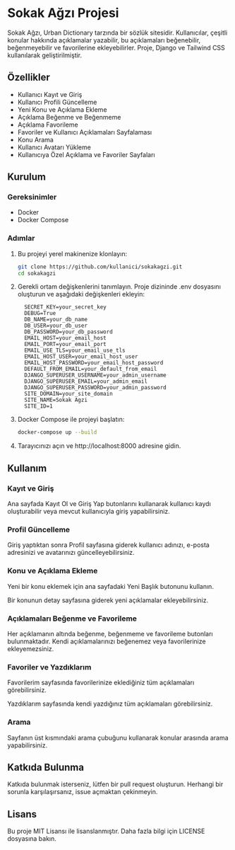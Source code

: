 # Sokak Ağzı Projesi

Sokak Ağzı, Urban Dictionary tarzında bir sözlük sitesidir. Kullanıcılar, çeşitli konular hakkında açıklamalar yazabilir, bu açıklamaları beğenebilir, beğenmeyebilir ve favorilerine ekleyebilirler. Proje, Django ve Tailwind CSS kullanılarak geliştirilmiştir.

## Özellikler

- Kullanıcı Kayıt ve Giriş
- Kullanıcı Profili Güncelleme
- Yeni Konu ve Açıklama Ekleme
- Açıklama Beğenme ve Beğenmeme
- Açıklama Favorileme
- Favoriler ve Kullanıcı Açıklamaları Sayfalaması
- Konu Arama
- Kullanıcı Avatarı Yükleme
- Kullanıcıya Özel Açıklama ve Favoriler Sayfaları

## Kurulum

### Gereksinimler

- Docker
- Docker Compose

### Adımlar

1. Bu projeyi yerel makinenize klonlayın:

   ```bash
   git clone https://github.com/kullanici/sokakagzi.git
   cd sokakagzi
   ```
   
2. Gerekli ortam değişkenlerini tanımlayın. Proje dizininde .env dosyasını oluşturun ve aşağıdaki değişkenleri ekleyin:

   ```env
     SECRET_KEY=your_secret_key
     DEBUG=True
     DB_NAME=your_db_name
     DB_USER=your_db_user
     DB_PASSWORD=your_db_password
     EMAIL_HOST=your_email_host
     EMAIL_PORT=your_email_port
     EMAIL_USE_TLS=your_email_use_tls
     EMAIL_HOST_USER=your_email_host_user
     EMAIL_HOST_PASSWORD=your_email_host_password
     DEFAULT_FROM_EMAIL=your_default_from_email
     DJANGO_SUPERUSER_USERNAME=your_admin_username
     DJANGO_SUPERUSER_EMAIL=your_admin_email
     DJANGO_SUPERUSER_PASSWORD=your_admin_password
     SITE_DOMAIN=your_site_domain
     SITE_NAME=Sokak Agzi
     SITE_ID=1
     ```
3. Docker Compose ile projeyi başlatın:

   ```bash
   docker-compose up --build
   ```
4. Tarayıcınızı açın ve http://localhost:8000 adresine gidin.

## Kullanım

### Kayıt ve Giriş

Ana sayfada Kayıt Ol ve Giriş Yap butonlarını kullanarak kullanıcı kaydı oluşturabilir veya mevcut kullanıcıyla giriş yapabilirsiniz.

### Profil Güncelleme

Giriş yaptıktan sonra Profil sayfasına giderek kullanıcı adınızı, e-posta adresinizi ve avatarınızı güncelleyebilirsiniz.

### Konu ve Açıklama Ekleme

Yeni bir konu eklemek için ana sayfadaki Yeni Başlık butonunu kullanın.

Bir konunun detay sayfasına giderek yeni açıklamalar ekleyebilirsiniz.

### Açıklamaları Beğenme ve Favorileme

Her açıklamanın altında beğenme, beğenmeme ve favorileme butonları bulunmaktadır. Kendi açıklamalarınızı beğenemez veya favorilerinize ekleyemezsiniz.

### Favoriler ve Yazdıklarım

Favorilerim sayfasında favorilerinize eklediğiniz tüm açıklamaları görebilirsiniz.

Yazdıklarım sayfasında kendi yazdığınız tüm açıklamaları görebilirsiniz.

### Arama

Sayfanın üst kısmındaki arama çubuğunu kullanarak konular arasında arama yapabilirsiniz.

## Katkıda Bulunma

Katkıda bulunmak isterseniz, lütfen bir pull request oluşturun. Herhangi bir sorunla karşılaşırsanız, issue açmaktan çekinmeyin.

## Lisans
Bu proje MIT Lisansı ile lisanslanmıştır. Daha fazla bilgi için LICENSE dosyasına bakın.